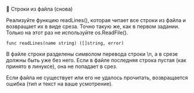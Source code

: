 🤔 Строки из файла (снова)

Реализуйте функцию readLines(), которая читает все строки из файла и возвращает их в виде среза. Точно такую же, как в первом задании. Только на этот раз не используйте os.ReadFile().

`func readLines(name string) ([]string, error)`

В файле строки разделены символом перевода строки \n, а в срезе должны быть уже без него. Если в файле последняя строка пустая (как принято в линуксе), она не попадает в срез.

Если файла не существует или его не удалось прочитать, возвращается ошибка (тип и текст на ваше усмотрение).